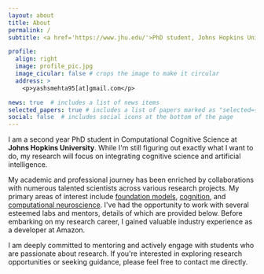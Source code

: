 ```yaml
---
layout: about
title: About
permalink: /
subtitle: <a href='https://www.jhu.edu/'>PhD student, Johns Hopkins University</a>. 

profile:
  align: right
  image: profile_pic.jpg
  image_cicular: false # crops the image to make it circular
  address: >
    <p>yashsmehta95[at]gmail.com</p>

news: true  # includes a list of news items
selected_papers: true # includes a list of papers marked as "selected={true}"
social: false  # includes social icons at the bottom of the page
---
```


I am a second year PhD student in Computational Cognitive Science at **Johns Hopkins University**. While I'm still figuring out exactly what I want to do, my research will focus on integrating cognitive science and artificial intelligence.

My academic and professional journey has been enriched by collaborations with numerous talented scientists across various research projects. My primary areas of interest include <ins>foundation models</ins>, <ins>cognition</ins>, and <ins>computational neuroscience</ins>. I've had the opportunity to work with several esteemed labs and mentors, details of which are provided below. Before embarking on my research career, I gained valuable industry experience as a developer at Amazon.

I am deeply committed to mentoring and actively engage with students who are passionate about research. If you're interested in exploring research opportunities or seeking guidance, please feel free to contact me directly.

